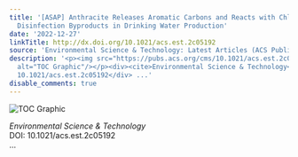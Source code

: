 ```yaml
---
title: '[ASAP] Anthracite Releases Aromatic Carbons and Reacts with Chlorine to Form
  Disinfection Byproducts in Drinking Water Production'
date: '2022-12-27'
linkTitle: http://dx.doi.org/10.1021/acs.est.2c05192
source: 'Environmental Science & Technology: Latest Articles (ACS Publications)'
description: '<p><img src="https://pubs.acs.org/cms/10.1021/acs.est.2c05192/asset/images/medium/es2c05192_0008.gif"
  alt="TOC Graphic"/></p><div><cite>Environmental Science & Technology</cite></div><div>DOI:
  10.1021/acs.est.2c05192</div> ...'
disable_comments: true
---
```

<p><img src="https://pubs.acs.org/cms/10.1021/acs.est.2c05192/asset/images/medium/es2c05192_0008.gif" alt="TOC Graphic"/></p><div><cite>Environmental Science & Technology</cite></div><div>DOI: 10.1021/acs.est.2c05192</div> ...